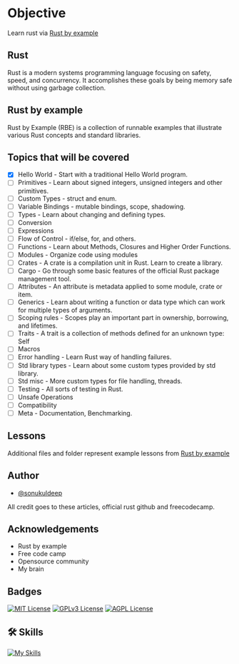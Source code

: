 # Objective
Learn rust via [Rust by example](https://doc.rust-lang.org/rust-by-example)

## Rust
Rust is a modern systems programming language focusing on safety, speed, and concurrency. It accomplishes these goals by being memory safe without using garbage collection.

## Rust by example
Rust by Example (RBE) is a collection of runnable examples that illustrate various Rust concepts and standard libraries. 

## Topics that will be covered
- [x] Hello World - Start with a traditional Hello World program.
- [ ] Primitives - Learn about signed integers, unsigned integers and other primitives.
- [ ] Custom Types - struct and enum.
- [ ] Variable Bindings - mutable bindings, scope, shadowing.
- [ ] Types - Learn about changing and defining types.
- [ ] Conversion
- [ ] Expressions
- [ ] Flow of Control - if/else, for, and others.
- [ ] Functions - Learn about Methods, Closures and Higher Order Functions.
- [ ] Modules - Organize code using modules
- [ ] Crates - A crate is a compilation unit in Rust. Learn to create a library.
- [ ] Cargo - Go through some basic features of the official Rust package management tool.
- [ ] Attributes - An attribute is metadata applied to some module, crate or item.
- [ ] Generics - Learn about writing a function or data type which can work for multiple types of arguments.
- [ ] Scoping rules - Scopes play an important part in ownership, borrowing, and lifetimes.
- [ ] Traits - A trait is a collection of methods defined for an unknown type: Self
- [ ] Macros
- [ ] Error handling - Learn Rust way of handling failures.
- [ ] Std library types - Learn about some custom types provided by std library.
- [ ] Std misc - More custom types for file handling, threads.
- [ ] Testing - All sorts of testing in Rust.
- [ ] Unsafe Operations
- [ ] Compatibility
- [ ] Meta - Documentation, Benchmarking.

## Lessons
Additional files and folder represent example lessons from [Rust by example](https://doc.rust-lang.org/rust-by-example/index.html)

## Author
- [@sonukuldeep](https://www.github.com/sonukuldeep)

All credit goes to these articles, official rust github and freecodecamp. 
## Acknowledgements

 - Rust by example 
 - Free code camp
 - Opensource community
 - My brain

 ## Badges

[![MIT License](https://img.shields.io/badge/License-MIT-green.svg)](https://choosealicense.com/licenses/mit/) 
[![GPLv3 License](https://img.shields.io/badge/License-GPL%20v3-yellow.svg)](https://opensource.org/licenses/)
[![AGPL License](https://img.shields.io/badge/license-AGPL-blue.svg)](http://www.gnu.org/licenses/agpl-3.0)


## 🛠 Skills

[![My Skills](https://skillicons.dev/icons?i=js,ts,html,css,tailwind,sass,nodejs,react,vue,flask,rust,python,php,solidity,mongodb,mysql,prisma,figma,threejs)](https://github.com/sonukuldeep)